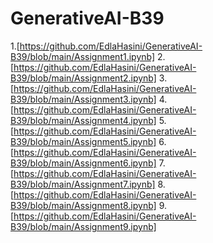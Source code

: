 # GenerativeAI-B39
1.[https://github.com/EdlaHasini/GenerativeAI-B39/blob/main/Assignment1.ipynb]
2.[https://github.com/EdlaHasini/GenerativeAI-B39/blob/main/Assignment2.ipynb]
3.[https://github.com/EdlaHasini/GenerativeAI-B39/blob/main/Assignment3.ipynb]
4.[https://github.com/EdlaHasini/GenerativeAI-B39/blob/main/Assignment4.ipynb]
5.[https://github.com/EdlaHasini/GenerativeAI-B39/blob/main/Assignment5.ipynb]
6.[https://github.com/EdlaHasini/GenerativeAI-B39/blob/main/Assignment6.ipynb]
7.[https://github.com/EdlaHasini/GenerativeAI-B39/blob/main/Assignment7.ipynb]
8.[https://github.com/EdlaHasini/GenerativeAI-B39/blob/main/Assignment8.ipynb]
9.[https://github.com/EdlaHasini/GenerativeAI-B39/blob/main/Assignment9.ipynb]
